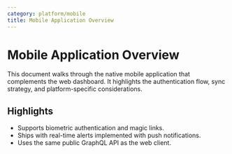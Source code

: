 ```yaml
---
category: platform/mobile
title: Mobile Application Overview
---
```


# Mobile Application Overview

This document walks through the native mobile application that complements the
web dashboard. It highlights the authentication flow, sync strategy, and
platform-specific considerations.

## Highlights

- Supports biometric authentication and magic links.
- Ships with real-time alerts implemented with push notifications.
- Uses the same public GraphQL API as the web client.
